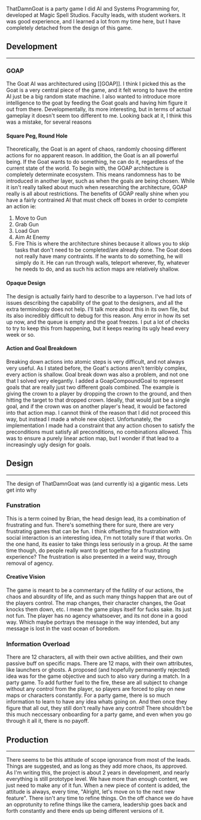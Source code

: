 ThatDamnGoat is a party game I did AI and Systems Programming for, developed at Magic Spell Studios. Faculty leads, with student workers. It was good experience, and I learned a lot from my time here, but I have completely detached from the design of this game. 
## Development
---
### GOAP
The Goat AI was architectured using [[GOAP]]. I think I picked this as the Goat is a very central piece of the game, and it felt wrong to have the entire AI just be a big random state machine. I also wanted to introduce more intelligence to the goat by feeding the Goat goals and having him figure it out from there. Developmentally, its more interesting, but in terms of actual gameplay it doesn't seem too different to me. Looking back at it, I think this was a mistake, for several reasons
#### Square Peg, Round Hole
 Theoretically, the Goat is an agent of chaos, randomly choosing different actions for no apparent reason. In addition, the Goat is an all powerful being. If the Goat wants to do something, he can do it, regardless of the current state of the world. To begin with, the GOAP architecture is completely determinate ecosystem. This means randomness has to be introduced in another layer, such as when the goals are being chosen. While it isn't really talked about much when researching the architecture, GOAP really is all about restrictions. The benefits of GOAP really shine when you have a fairly contrained AI that must check off boxes in order to complete an action ie:
 1. Move to Gun
 2. Grab Gun
 3. Load Gun
 4. Aim At Enemy
 5. Fire
This is where the architecture shines because it allows you to skip tasks that don't need to be completed/are already done. The Goat does not really have many contraints. If he wants to do something, he will simply do it. He can run through walls, teleport wherever, fly, whatever he needs to do, and as such his action maps are relatively shallow. 
#### Opaque Design
The design is actually fairly hard to describe to a layperson. I've had lots of issues describing the capability of the goat to the designers, and all the extra terminology does not help. I'll talk more about this in its own file, but its also incredibly difficult to debug for this reason. Any error in how its set up now, and the queue is empty and the goat freezes. I put a lot of checks to try to keep this from happening, but it keeps rearing its ugly head every week or so.
#### Action and Goal Breakdown
Breaking down actions into atomic steps is very difficult, and not always very useful. As I stated before, the Goat's actions aren't terribly complex, every action is shallow. Goal break down was also a problem, and not one that I solved very elegantly. I added a GoapCompoundGoal to represent goals that are really just two different goals combined. The example is giving the crown to a player by dropping the crown to the ground, and then hitting the target to that dropped crown. Ideally, that would just be a single goal, and if the crown was on another player's head, it would be factored into that action map. I cannot think of the reason that I did not proceed this way, but instead I made a whole new object. Unfortunately, the implementation I made had a constraint that any action chosen to satisfy the preconditions must satisfy all preconditions, no combinations allowed. This was to ensure a purely linear action map, but I wonder if that lead to a increasingly ugly design for goals.

## Design
---
The design of ThatDamnGoat was (and currently is) a gigantic mess. Lets get into why
### Funstration 
This is a term coined by Brian, the head design lead, its a combination of frustrating and fun. There's something there for sure, there are very frustrating games that can be fun. I think offsetting the frustration with social interaction is an interesting idea, I'm not totally sure if that works. On the one hand, its easier to take things less seriously in a group. At the same time though, do people really want to get together for a frustrating experience? The frustration is also presented in a weird way, through removal of agency.
#### Creative Vision
The game is meant to be a commentary of the futility of our actions, the chaos and absurdity of life, and as such many things happen that are out of the players control. The map changes, their character changes, the Goat knocks them down, etc. I mean the game plays itself for fucks sake. Its just not fun. The player has no agency whatsoever, and its not done in a good way. Which maybe portrays the message in the way intended, but any message is lost in the vast ocean of boredom.
### Information Overload
There are 12 characters, all with their own active abilities, and their own passive buff on specific maps. There are 12 maps, with their own attributes, like launchers or ghosts. A proposed (and hopefully permanently rejected) idea was for the game objective and such to also vary during a match. In a party game. To add further fuel to the fire, these are all subject to change without any control from the player, so players are forced to play on new maps or characters constantly. For a party game, there is so much information to learn to have any idea whats going on. And then once they figure that all out, they still don't really have any control! There shouldn't be this much neccessary onboarding for a party game, and even when you go through it all it, there is no payoff.
## Production
---
There seems to be this attitude of scope ignorance from most of the leads. Things are suggested, and as long as they add more chaos, its approved. As I'm writing this, the project is about 2 years in development, and nearly everything is still prototype level. We have more than enough content, we just need to make any of it fun. When a new piece of content is added, the attitude is always, every time, "Alright, let's move on to the next new feature". There isn't any time to refine things. On the off chance we do have an opprotunity to refine things like the camera, leadership goes back and forth constantly and there ends up being  different versions of it.
